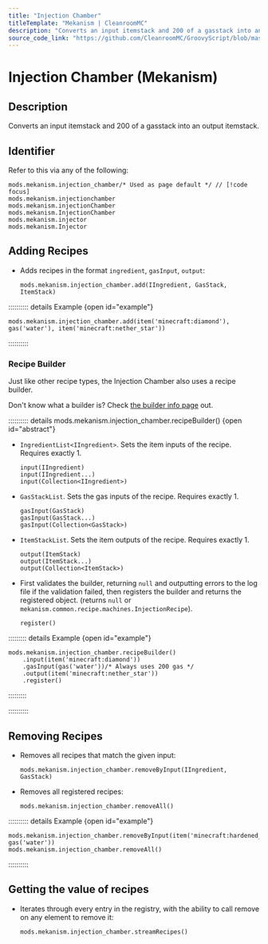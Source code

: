 ```yaml
---
title: "Injection Chamber"
titleTemplate: "Mekanism | CleanroomMC"
description: "Converts an input itemstack and 200 of a gasstack into an output itemstack."
source_code_link: "https://github.com/CleanroomMC/GroovyScript/blob/master/src/main/java/com/cleanroommc/groovyscript/compat/mods/mekanism/InjectionChamber.java"
---
```


# Injection Chamber (Mekanism)

## Description

Converts an input itemstack and 200 of a gasstack into an output itemstack.

## Identifier

Refer to this via any of the following:

```groovy:no-line-numbers {1}
mods.mekanism.injection_chamber/* Used as page default */ // [!code focus]
mods.mekanism.injectionchamber
mods.mekanism.injectionChamber
mods.mekanism.InjectionChamber
mods.mekanism.injector
mods.mekanism.Injector
```


## Adding Recipes

- Adds recipes in the format `ingredient`, `gasInput`, `output`:

    ```groovy:no-line-numbers
    mods.mekanism.injection_chamber.add(IIngredient, GasStack, ItemStack)
    ```

:::::::::: details Example {open id="example"}
```groovy:no-line-numbers
mods.mekanism.injection_chamber.add(item('minecraft:diamond'), gas('water'), item('minecraft:nether_star'))
```

::::::::::

### Recipe Builder

Just like other recipe types, the Injection Chamber also uses a recipe builder.

Don't know what a builder is? Check [the builder info page](../../introduction/builder.md) out.

:::::::::: details mods.mekanism.injection_chamber.recipeBuilder() {open id="abstract"}
- `IngredientList<IIngredient>`. Sets the item inputs of the recipe. Requires exactly 1.

    ```groovy:no-line-numbers
    input(IIngredient)
    input(IIngredient...)
    input(Collection<IIngredient>)
    ```

- `GasStackList`. Sets the gas inputs of the recipe. Requires exactly 1.

    ```groovy:no-line-numbers
    gasInput(GasStack)
    gasInput(GasStack...)
    gasInput(Collection<GasStack>)
    ```

- `ItemStackList`. Sets the item outputs of the recipe. Requires exactly 1.

    ```groovy:no-line-numbers
    output(ItemStack)
    output(ItemStack...)
    output(Collection<ItemStack>)
    ```

- First validates the builder, returning `null` and outputting errors to the log file if the validation failed, then registers the builder and returns the registered object. (returns `null` or `mekanism.common.recipe.machines.InjectionRecipe`).

    ```groovy:no-line-numbers
    register()
    ```

::::::::: details Example {open id="example"}
```groovy:no-line-numbers
mods.mekanism.injection_chamber.recipeBuilder()
    .input(item('minecraft:diamond'))
    .gasInput(gas('water'))/* Always uses 200 gas */
    .output(item('minecraft:nether_star'))
    .register()
```


:::::::::

::::::::::

## Removing Recipes

- Removes all recipes that match the given input:

    ```groovy:no-line-numbers
    mods.mekanism.injection_chamber.removeByInput(IIngredient, GasStack)
    ```

- Removes all registered recipes:

    ```groovy:no-line-numbers
    mods.mekanism.injection_chamber.removeAll()
    ```

:::::::::: details Example {open id="example"}
```groovy:no-line-numbers
mods.mekanism.injection_chamber.removeByInput(item('minecraft:hardened_clay'), gas('water'))
mods.mekanism.injection_chamber.removeAll()
```

::::::::::

## Getting the value of recipes

- Iterates through every entry in the registry, with the ability to call remove on any element to remove it:

    ```groovy:no-line-numbers
    mods.mekanism.injection_chamber.streamRecipes()
    ```
